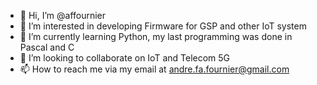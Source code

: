 - 👋 Hi, I’m @affournier
- 👀 I’m interested in developing Firmware for GSP and other IoT system 
- 🌱 I’m currently learning Python, my last programming was done in Pascal and C
- 💞️ I’m looking to collaborate on IoT and Telecom 5G
- 📫 How to reach me via my email at andre.fa.fournier@gmail.com

<!---
affournier/affournier is a ✨ special ✨ repository because its `README.md` (this file) appears on your GitHub profile.
You can click the Preview link to take a look at your changes.
--->
